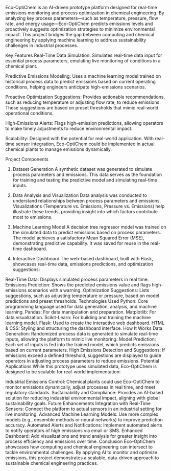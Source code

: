 Eco-OptiChem is an AI-driven prototype platform designed for real-time emissions monitoring and process optimization in chemical engineering. By analyzing key process parameters—such as temperature, pressure, flow rate, and energy usage—Eco-OptiChem predicts emissions levels and proactively suggests optimization strategies to minimize environmental impact. This project bridges the gap between computing and chemical engineering by applying machine learning to address sustainability challenges in industrial processes.

Key Features
Real-Time Data Simulation: Simulates real-time data input for essential process parameters, emulating live monitoring of conditions in a chemical plant.

Predictive Emissions Modeling: Uses a machine learning model trained on historical process data to predict emissions based on current operating conditions, helping engineers anticipate high-emissions scenarios.

Proactive Optimization Suggestions: Provides actionable recommendations, such as reducing temperature or adjusting flow rate, to reduce emissions. These suggestions are based on preset thresholds that mimic real-world operational conditions.

High-Emissions Alerts: Flags high-emission predictions, allowing operators to make timely adjustments to reduce environmental impact.

Scalability: Designed with the potential for real-world application. With real-time sensor integration, Eco-OptiChem could be implemented in actual chemical plants to manage emissions dynamically.

Project Components
1. Dataset Generation
A synthetic dataset was generated to simulate process parameters and emissions. This data serves as the foundation for training and testing the predictive model and simulating real-time inputs.

2. Data Analysis and Visualization
Data analysis was conducted to understand relationships between process parameters and emissions. Visualizations (Temperature vs. Emissions, Pressure vs. Emissions) help illustrate these trends, providing insight into which factors contribute most to emissions.

3. Machine Learning Model
A decision tree regressor model was trained on the simulated data to predict emissions based on process parameters. The model achieves a satisfactory Mean Squared Error (MSE), demonstrating predictive capability. It was saved for reuse in the real-time dashboard.

4. Interactive Dashboard
The web-based dashboard, built with Flask, showcases real-time data, emissions predictions, and optimization suggestions:

Real-Time Data: Displays simulated process parameters in real time.
Emissions Prediction: Shows the predicted emissions value and flags high-emissions scenarios with a warning.
Optimization Suggestions: Lists suggestions, such as adjusting temperature or pressure, based on model predictions and preset thresholds.
Technologies Used
Python: Core programming language used for data generation, analysis, and machine learning.
Pandas: For data manipulation and preparation.
Matplotlib: For data visualization.
Scikit-Learn: For building and training the machine learning model.
Flask: Used to create the interactive web dashboard.
HTML & CSS: Styling and structuring the dashboard interface.
How It Works
Data Generation: Randomized process data is generated to simulate real-time inputs, allowing the platform to mimic live monitoring.
Model Prediction: Each set of inputs is fed into the trained model, which predicts emissions based on current parameters.
High Emissions Detection and Suggestions: If emissions exceed a defined threshold, suggestions are displayed to guide operators in adjusting process parameters to reduce emissions.
Potential Applications
While this prototype uses simulated data, Eco-OptiChem is designed to be scalable for real-world implementation:

Industrial Emissions Control: Chemical plants could use Eco-OptiChem to monitor emissions dynamically, adjust processes in real time, and meet regulatory standards.
Sustainability and Compliance: Provides an AI-based solution for reducing industrial environmental impact, aligning with global sustainability goals.
Future Enhancements
Integration with Real-Time Sensors: Connect the platform to actual sensors in an industrial setting for live monitoring.
Advanced Machine Learning Models: Use more complex models (e.g., ensemble methods or neural networks) to improve prediction accuracy.
Automated Alerts and Notifications: Implement automated alerts to notify operators of high emissions via email or SMS.
Enhanced Dashboard: Add visualizations and trend analysis for greater insight into process efficiency and emissions over time.
Conclusion
Eco-OptiChem showcases how computing and chemical engineering can intersect to tackle environmental challenges. By applying AI to monitor and optimize emissions, this project demonstrates a scalable, data-driven approach to sustainable chemical engineering practices.
